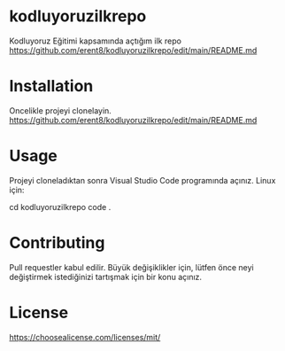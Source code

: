 # kodluyoruzilkrepo
Kodluyoruz Eğitimi kapsamında açtığım ilk repo
https://github.com/erent8/kodluyoruzilkrepo/edit/main/README.md

# Installation
Oncelikle projeyi clonelayin.
https://github.com/erent8/kodluyoruzilkrepo/edit/main/README.md

# Usage
Projeyi cloneladıktan sonra Visual Studio Code programında açınız.
Linux için:

cd kodluyoruzilkrepo
code .

# Contributing
Pull requestler kabul edilir. Büyük değişiklikler için, lütfen önce neyi değiştirmek istediğinizi tartışmak için bir konu açınız.

# License
https://choosealicense.com/licenses/mit/

